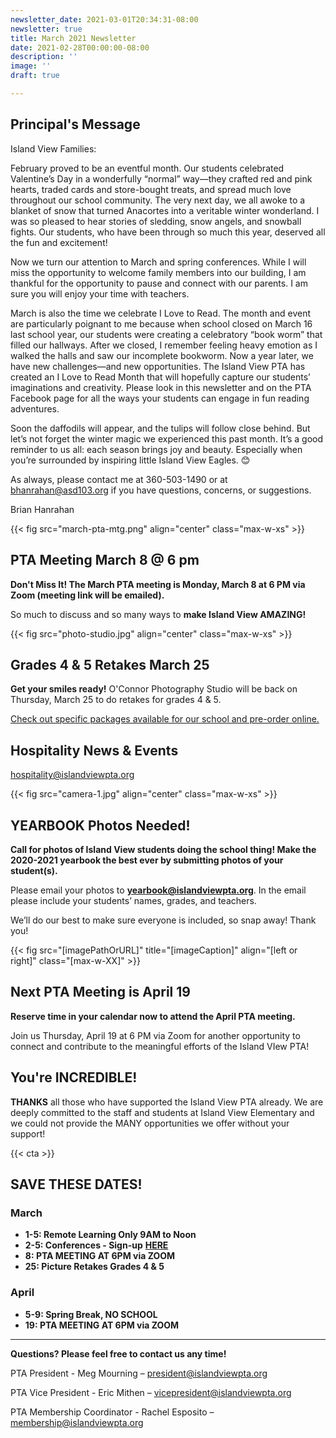 ```yaml
---
newsletter_date: 2021-03-01T20:34:31-08:00
newsletter: true
title: March 2021 Newsletter
date: 2021-02-28T00:00:00-08:00
description: ''
image: ''
draft: true

---
```

## Principal's Message

Island View Families:

February proved to be an eventful month. Our students celebrated Valentine’s Day in a wonderfully “normal” way—they crafted red and pink hearts, traded cards and store-bought treats, and spread much love throughout our school community. The very next day, we all awoke to a blanket of snow that turned Anacortes into a veritable winter wonderland. I was so pleased to hear stories of sledding, snow angels, and snowball fights. Our students, who have been through so much this year, deserved all the fun and excitement!

Now we turn our attention to March and spring conferences. While I will miss the opportunity to welcome family members into our building, I am thankful for the opportunity to pause and connect with our parents. I am sure you will enjoy your time with teachers.

March is also the time we celebrate I Love to Read. The month and event are particularly poignant to me because when school closed on March 16 last school year, our students were creating a celebratory “book worm” that filled our hallways. After we closed, I remember feeling heavy emotion as I walked the halls and saw our incomplete bookworm. Now a year later, we have new challenges—and new opportunities. The Island View PTA has created an I Love to Read Month that will hopefully capture our students’ imaginations and creativity. Please look in this newsletter and on the PTA Facebook page for all the ways your students can engage in fun reading adventures.

Soon the daffodils will appear, and the tulips will follow close behind. But let’s not forget the winter magic we experienced this past month. It’s a good reminder to us all: each season brings joy and beauty. Especially when you’re surrounded by inspiring little Island View Eagles. 😊

As always, please contact me at 360-503-1490 or at [bhanrahan@asd103.org](mailto:bhanrahan@asd103.org) if you have questions, concerns, or suggestions.

Brian Hanrahan

{{< fig src="march-pta-mtg.png" align="center" class="max-w-xs" >}}

## PTA Meeting March 8 @ 6 pm

**Don't Miss It!  The March PTA meeting is Monday, March 8 at 6 PM via Zoom (meeting link will be emailed).**

So much to discuss and so many ways to **make Island View AMAZING!**

{{< fig src="photo-studio.jpg" align="center" class="max-w-xs" >}}

## Grades 4 & 5 Retakes March 25

**Get your smiles ready!** O'Connor Photography Studio will be back on Thursday, March 25 to do retakes for grades 4 & 5.

[Check out specific packages available for our school and pre-order online.](https://vando.imagequix.com/g1000828643#login)

## Hospitality News & Events

[hospitality@islandviewpta.org](mailto:hospitality@islandviewpta.org)

{{< fig src="camera-1.jpg" align="center" class="max-w-xs" >}}

## YEARBOOK Photos Needed!

**Call for photos of Island View students doing the school thing! Make the 2020-2021 yearbook the best ever by submitting photos of your student(s).**

Please email your photos to [**yearbook@islandviewpta.org**](mailto:yearbook@islandviewpta.org). In the email please include your students’ names, grades, and teachers.

We’ll do our best to make sure everyone is included, so snap away! Thank you!

{{< fig src="\[imagePathOrURL\]" title="\[imageCaption\]" align="\[left or right\]" class="\[max-w-XX\]" >}}

## Next PTA Meeting is April 19

**Reserve time in your calendar now to attend the April PTA meeting.**

Join us Thursday, April 19 at 6 PM via Zoom for another opportunity to connect and contribute to the meaningful efforts of the Island VIew PTA!

## You're INCREDIBLE!

**THANKS** all those who have supported the Island View PTA already. We are deeply committed to the staff and students at Island View Elementary and we could not provide the MANY opportunities we offer without your support!

{{< cta >}}

## SAVE THESE DATES!

### March

* **1-5: Remote Learning Only 9AM to Noon**
* **2-5: Conferences - Sign-up** [**HERE**](https://www.signupgenius.com/go/30E054BA5AA29A7F85-october)
* **8: PTA MEETING AT 6PM via ZOOM**
* **25: Picture Retakes Grades 4 & 5**

### April

* **5-9: Spring Break, NO SCHOOL**
* **19: PTA MEETING AT 6PM via ZOOM**

***

**Questions? Please feel free to contact us any time!**

PTA President - Meg Mourning – [president@islandviewpta.org](mailto:president@islandviewpta.org)

PTA Vice President - Eric Mithen – [vicepresident@islandviewpta.org](mailto:vicepresident@islandviewpta.org)

PTA Membership Coordinator - Rachel Esposito – [membership@islandviewpta.org](mailto:membership@islandviewpta.org)